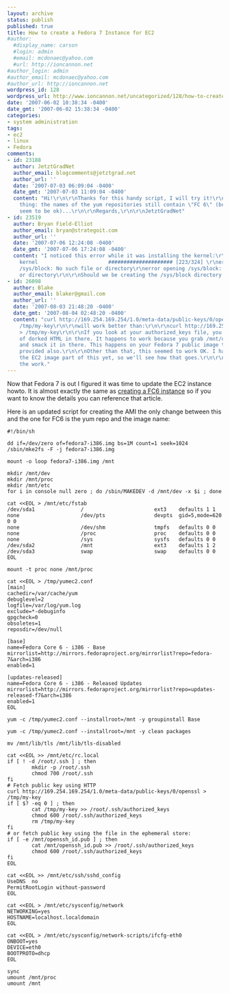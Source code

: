 ```yaml
---
layout: archive
status: publish
published: true
title: How to create a Fedora 7 Instance for EC2
#author:
  #display_name: carson
  #login: admin
  #email: mcdonaec@yahoo.com
  #url: http://ioncannon.net
#author_login: admin
#author_email: mcdonaec@yahoo.com
#author_url: http://ioncannon.net
wordpress_id: 128
wordpress_url: http://www.ioncannon.net/uncategorized/128/how-to-create-a-fedora-7-instance-for-ec2/
date: '2007-06-02 10:38:34 -0400'
date_gmt: '2007-06-02 15:38:34 -0400'
categories:
- system administration
tags:
- ec2
- linux
- Fedora
comments:
- id: 23188
  author: JetztGradNet
  author_email: blogcomments@jetztgrad.net
  author_url: ''
  date: '2007-07-03 06:09:04 -0400'
  date_gmt: '2007-07-03 11:09:04 -0400'
  content: "Hi!\r\n\r\nThanks for this handy script, I will try it!\r\n\r\nOne small
    thing: the names of the yum repositories still contain \"FC 6\" (but the urls
    seem to be ok)...\r\n\r\nRegards,\r\n\r\nJetztGradNet"
- id: 23519
  author: Bryan Field-Elliot
  author_email: bryan@strategoit.com
  author_url: ''
  date: '2007-07-06 12:24:08 -0400'
  date_gmt: '2007-07-06 17:24:08 -0400'
  content: "I noticed this error while it was installing the kernel:\r\n\r\nInstalling:
    kernel                       ##################### [223/324] \r\nerror opening
    /sys/block: No such file or directory\r\nerror opening /sys/block: No such file
    or directory\r\n\r\nShould we be creating the /sys/block directory before installing?"
- id: 26098
  author: Blake
  author_email: blaker@gmail.com
  author_url: ''
  date: '2007-08-03 21:48:20 -0400'
  date_gmt: '2007-08-04 02:48:20 -0400'
  content: "curl http://169.254.169.254/1.0/meta-data/public-keys/0/openssh-key >
    /tmp/my-key\r\n\r\nwill work better than:\r\n\r\ncurl http://169.254.169.254/1.0/meta-data/public-keys/0/openssl
    > /tmp/my-key\r\n\r\nIf you look at your authorized_keys file, you'll see a bunch
    of dorked HTML in there. It happens to work because you grab /mnt/openssh_id.pub
    and smack it in there. This happens on your Fedora 7 public image that you've
    provided also.\r\n\r\nOther than that, this seemed to work OK. I haven't done
    the EC2 image part of this yet, so we'll see how that goes.\r\n\r\nThanks for
    the work."
---
```

Now that Fedora 7 is out I figured it was time to update the EC2 instance howto. It is almost exactly the same as <a href="http://www.ioncannon.net/system-administration/115/creating-your-own-fc6-instance-for-ec2/">creating a FC6 instance</a> so if you want to know the details you can reference that article.


Here is an updated script for creating the AMI the only change between this and the one for FC6 is the yum repo and the image name:

```
#!/bin/sh

dd if=/dev/zero of=fedora7-i386.img bs=1M count=1 seek=1024
/sbin/mke2fs -F -j fedora7-i386.img

mount -o loop fedora7-i386.img /mnt

mkdir /mnt/dev
mkdir /mnt/proc
mkdir /mnt/etc
for i in console null zero ; do /sbin/MAKEDEV -d /mnt/dev -x $i ; done

cat <<EOL > /mnt/etc/fstab
/dev/sda1               /                       ext3    defaults 1 1
none                    /dev/pts                devpts  gid=5,mode=620 0 0
none                    /dev/shm                tmpfs   defaults 0 0
none                    /proc                   proc    defaults 0 0
none                    /sys                    sysfs   defaults 0 0
/dev/sda2               /mnt                    ext3    defaults 1 2
/dev/sda3               swap                    swap    defaults 0 0
EOL

mount -t proc none /mnt/proc

cat <<EOL > /tmp/yumec2.conf
[main]
cachedir=/var/cache/yum
debuglevel=2
logfile=/var/log/yum.log
exclude=*-debuginfo
gpgcheck=0
obsoletes=1
reposdir=/dev/null

[base]
name=Fedora Core 6 - i386 - Base
mirrorlist=http://mirrors.fedoraproject.org/mirrorlist?repo=fedora-7&arch=i386
enabled=1

[updates-released]
name=Fedora Core 6 - i386 - Released Updates
mirrorlist=http://mirrors.fedoraproject.org/mirrorlist?repo=updates-released-f7&arch=i386
enabled=1
EOL

yum -c /tmp/yumec2.conf --installroot=/mnt -y groupinstall Base

yum -c /tmp/yumec2.conf --installroot=/mnt -y clean packages

mv /mnt/lib/tls /mnt/lib/tls-disabled

cat <<EOL >> /mnt/etc/rc.local
if [ ! -d /root/.ssh ] ; then
        mkdir -p /root/.ssh
        chmod 700 /root/.ssh
fi
# Fetch public key using HTTP
curl http://169.254.169.254/1.0/meta-data/public-keys/0/openssl > /tmp/my-key
if [ $? -eq 0 ] ; then
        cat /tmp/my-key >> /root/.ssh/authorized_keys
        chmod 600 /root/.ssh/authorized_keys
        rm /tmp/my-key
fi
# or fetch public key using the file in the ephemeral store:
if [ -e /mnt/openssh_id.pub ] ; then
        cat /mnt/openssh_id.pub >> /root/.ssh/authorized_keys
        chmod 600 /root/.ssh/authorized_keys
fi
EOL

cat <<EOL >> /mnt/etc/ssh/sshd_config
UseDNS  no
PermitRootLogin without-password
EOL

cat <<EOL > /mnt/etc/sysconfig/network
NETWORKING=yes
HOSTNAME=localhost.localdomain
EOL

cat <<EOL > /mnt/etc/sysconfig/network-scripts/ifcfg-eth0
ONBOOT=yes
DEVICE=eth0
BOOTPROTO=dhcp
EOL

sync
umount /mnt/proc
umount /mnt
```


